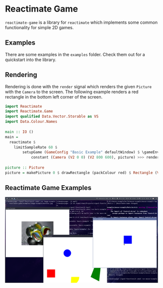 # Reactimate Game

`reactimate-game` is a library for `reactimate` which implements some common functionality for simple 2D games.

## Examples

There are some examples in the `examples` folder. Check them out for a quickstart into the library.

## Rendering

Rendering is done with the `render` signal which renders the given `Picture` with the `Camera` to the screen. The following example renders a red rectangle in the bottom left corner of the screen.
```haskell
import Reactimate
import Reactimate.Game
import qualified Data.Vector.Storable as VS
import Data.Colour.Names

main :: IO ()
main =
  reactimate $
  	limitSampleRate 60 $
	    setupGame (GameConfig "Basic Example" defaultWindow) $ \gameEnv ->
	        constant (Camera (V2 0 0) (V2 800 600), picture) >>> render gameEnv >>> constant Nothing

picture :: Picture
picture = makePicture 0 $ drawRectangle (packColour red) $ Rectangle (V2 0 0) (V2 500 300)
```

## Reactimate Game Examples


![reactimate-game examples](screenshot.png)
